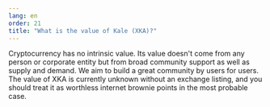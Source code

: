```yaml
---
lang: en
order: 21
title: "What is the value of Kale (XKA)?"
---
```

Cryptocurrency has no intrinsic value. Its value doesn't come from any person or corporate entity but from broad community support as well as supply and demand. We aim to build a great community by users for users. The value of XKA is currently unknown without an exchange listing, and you should treat it as worthless internet brownie points in the most probable case.
